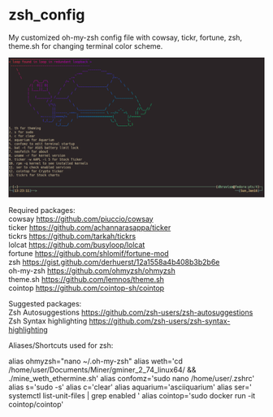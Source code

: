 # zsh_config
My customized oh-my-zsh config file with cowsay, tickr, fortune, zsh, theme.sh for changing terminal color scheme.

![alt text](image.png)

Required packages:<br/>
cowsay https://github.com/piuccio/cowsay<br/>  ticker https://github.com/achannarasappa/ticker<br/>  tickrs https://github.com/tarkah/tickrs<br/>  lolcat https://github.com/busyloop/lolcat<br/>  fortune https://github.com/shlomif/fortune-mod<br/>  zsh https://gist.github.com/derhuerst/12a1558a4b408b3b2b6e<br/>  oh-my-zsh https://github.com/ohmyzsh/ohmyzsh<br/>  theme.sh https://github.com/lemnos/theme.sh<br/> cointop https://github.com/cointop-sh/cointop<br/>

Suggested packages:<br/>
Zsh Autosuggestions https://github.com/zsh-users/zsh-autosuggestions<br/> Zsh Syntax highlighting https://github.com/zsh-users/zsh-syntax-highlighting<br/>

Aliases/Shortcuts used for zsh:<br/>

alias ohmyzsh="nano ~/.oh-my-zsh"
alias weth='cd /home/user/Documents/Miner/gminer_2_74_linux64/ && ./mine_weth_ethermine.sh'
alias confomz='sudo nano /home/user/.zshrc'
alias s='sudo -s'
alias c='clear'
alias aquarium='asciiquarium'
alias ser=' systemctl list-unit-files | grep enabled '
alias cointop='sudo docker run -it cointop/cointop'
